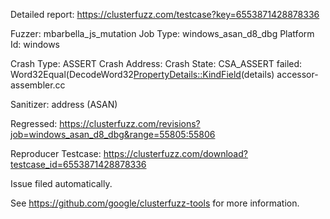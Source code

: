 Detailed report: https://clusterfuzz.com/testcase?key=6553871428878336

Fuzzer: mbarbella_js_mutation
Job Type: windows_asan_d8_dbg
Platform Id: windows

Crash Type: ASSERT
Crash Address: 
Crash State:
  CSA_ASSERT failed: Word32Equal(DecodeWord32<PropertyDetails::KindField>(details)
  accessor-assembler.cc
  
Sanitizer: address (ASAN)

Regressed: https://clusterfuzz.com/revisions?job=windows_asan_d8_dbg&range=55805:55806

Reproducer Testcase: https://clusterfuzz.com/download?testcase_id=6553871428878336

Issue filed automatically.

See https://github.com/google/clusterfuzz-tools for more information.